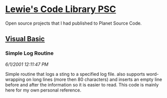 # [Lewie's Code Library PSC](../../README.md)

Open source projects that I had published to Planet Source Code.

## [Visual Basic](../README.md)

### Simple Log Routine

*6/1/2001 12:11:47 PM*

Simple routine that logs a sting to a specified log file. also supports word-wrapping on long lines (more then 80 characters) and inserts an empty line before and after the information so it is easier to read. This code is mainly here for my own personal reference.


